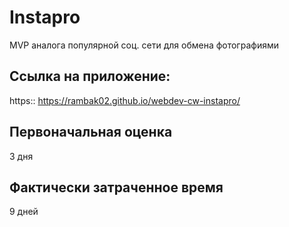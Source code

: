 # Instapro

MVP аналога популярной соц. сети для обмена фотографиями

## Ссылка на приложение:

https:: https://rambak02.github.io/webdev-cw-instapro/

## Первоначальная оценка

3 дня

## Фактически затраченное время

9 дней
